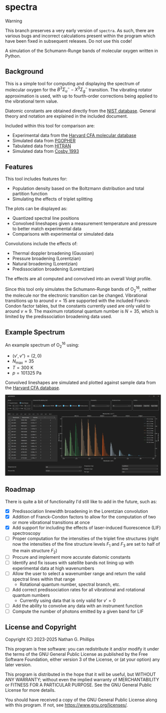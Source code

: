 # spectra

> [!WARNING]  
> This branch preserves a very early version of `spectra`. As such, there are various bugs and incorrect calculations present within the program which have been fixed in subsequent releases. Do not use this code!

A simulation of the Schumann-Runge bands of molecular oxygen written in Python.

## Background

This is a simple tool for computing and displaying the spectrum of molecular oxygen for the $B^3\Sigma_u^- - X^3\Sigma_g^-$ transition. The vibrating rotator approximation is used, with up to fourth-order corrections being applied to the vibrational term value.

Diatomic constants are obtained directly from the [NIST database](https://webbook.nist.gov/cgi/cbook.cgi?ID=C7782447&Mask=1000#Diatomic). General theory and notation are explained in the included document.

Included within this tool for comparison are:

- Experimental data from the [Harvard CFA molecular database](https://lweb.cfa.harvard.edu/amp/ampdata/cfamols.html)
- Simulated data from [PGOPHER](https://pgopher.chm.bris.ac.uk/Help/makeo2.htm)
- Tabulated data from [HITRAN](https://hitran.org/lbl/3?36=on)
- Simulated data from [Cosby 1993](https://ntrs.nasa.gov/citations/19930050666)

## Features

This tool includes features for:

- Population density based on the Boltzmann distribution and total partition function
- Simulating the effects of triplet splitting

The plots can be displayed as:

- Quantized spectral line positions
- Convolved lineshapes given a measurement temperature and pressure to better match experimental data
- Comparisons with experimental or simulated data

Convolutions include the effects of:

- Thermal doppler broadening (Gaussian)
- Pressure broadening (Lorentzian)
- Natural broadening (Lorentzian)
- Predissociation broadening (Lorentzian)

The effects are all computed and convolved into an overall Voigt profile.

Since this tool only simulates the Schumann-Runge bands of $\text{O}_2^{16}$, neither the molecule nor the electronic transition can be changed. Vibrational transitions up to around $v=15$ are supported with the included Franck-Condon factor tables, but the constants currently used are only valid to around $v\approx9$. The maximum rotational quantum number is $N=35$, which is limited by the predissociation broadening data used.

## Example Spectrum

An example spectrum of $\text{O}_2^{16}$ using:

- $(v',v'')=(2,0)$
- $N_\text{max}=35$
- $T=300$ $\text{K}$
- $p=101325$ $\text{Pa}$

Convolved lineshapes are simulated and plotted against sample data from the [Harvard CFA database](https://lweb.cfa.harvard.edu/amp/ampdata/o2pub92/o2wb2x0.xsc).

![Example Spectrum](img/example.webp)

## Roadmap

There is quite a bit of functionality I'd still like to add in the future, such as:

- [x] Predissociation linewidth broadening in the Lorentzian convolution
- [x] Addition of Franck-Condon factors to allow for the computation of two or more vibrational transitions at once
- [x] Add support for including the effects of laser-induced fluorescence (LIF) spectroscopy
- [ ] Proper computation for the intensities of the triplet fine structures (right now the intensities of the fine structure levels $F_1$ and $F_3$ are set to half of the main structure $F_2$)
- [ ] Procure and implement more accurate diatomic constants
- [ ] Identify and fix issues with satellite bands not lining up with experimental data at high wavenumbers
- [ ] Allow the user to select a wavenumber range and return the valid spectral lines within that range
  - Rotational quantum number, spectral branch, etc.
- [ ] Add correct predissociation rates for all vibrational and rotational quantum numbers
  - Currently using data that is only valid for $v' = 0$
- [ ] Add the ability to convolve any data with an instrument function
- [ ] Compute the number of photons emitted by a given band for LIF

## License and Copyright

Copyright (C) 2023-2025 Nathan G. Phillips

This program is free software: you can redistribute it and/or modify
it under the terms of the GNU General Public License as published by
the Free Software Foundation, either version 3 of the License, or
(at your option) any later version.

This program is distributed in the hope that it will be useful,
but WITHOUT ANY WARRANTY; without even the implied warranty of
MERCHANTABILITY or FITNESS FOR A PARTICULAR PURPOSE.  See the
GNU General Public License for more details.

You should have received a copy of the GNU General Public License
along with this program.  If not, see <https://www.gnu.org/licenses/>.
